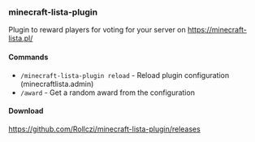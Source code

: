 ### minecraft-lista-plugin 

Plugin to reward players for voting for your server on https://minecraft-lista.pl/

#### Commands

- `/minecraft-lista-plugin reload` - Reload plugin configuration (minecraftlista.admin)
- `/award` - Get a random award from the configuration

#### Download

https://github.com/Rollczi/minecraft-lista-plugin/releases
